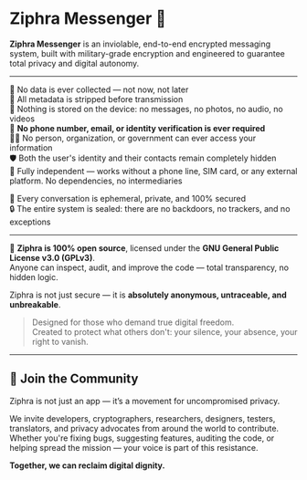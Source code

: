 # Ziphra Messenger 🔐

**Ziphra Messenger** is an inviolable, end-to-end encrypted messaging system, built with military-grade encryption and engineered to guarantee total privacy and digital autonomy.

---

🚫 No data is ever collected — not now, not later  
🧹 All metadata is stripped before transmission  
📱 Nothing is stored on the device: no messages, no photos, no audio, no videos  
🧾 **No phone number, email, or identity verification is ever required**  
🕵️‍♂️ No person, organization, or government can ever access your information  
🛡️ Both the user's identity and their contacts remain completely hidden  
📶 Fully independent — works without a phone line, SIM card, or any external platform. No dependencies, no intermediaries  

💬 Every conversation is ephemeral, private, and 100% secured  
🔒 The entire system is sealed: there are no backdoors, no trackers, and no exceptions  

---

📖 **Ziphra is 100% open source**, licensed under the **GNU General Public License v3.0 (GPLv3)**.  
Anyone can inspect, audit, and improve the code — total transparency, no hidden logic.

Ziphra is not just secure — it is **absolutely anonymous, untraceable, and unbreakable**.

> Designed for those who demand true digital freedom.  
> Created to protect what others don't: your silence, your absence, your right to vanish.

---

## 🤝 Join the Community

Ziphra is not just an app — it’s a movement for uncompromised privacy.

We invite developers, cryptographers, researchers, designers, testers, translators, and privacy advocates from around the world to contribute.  
Whether you're fixing bugs, suggesting features, auditing the code, or helping spread the mission — your voice is part of this resistance.

**Together, we can reclaim digital dignity.**
